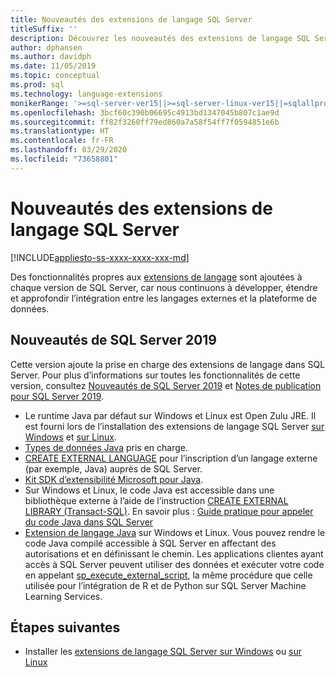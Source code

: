```yaml
---
title: Nouveautés des extensions de langage SQL Server
titleSuffix: ''
description: Découvrez les nouveautés des extensions de langage SQL Server.
author: dphansen
ms.author: davidph
ms.date: 11/05/2019
ms.topic: conceptual
ms.prod: sql
ms.technology: language-extensions
monikerRange: '>=sql-server-ver15||>=sql-server-linux-ver15||=sqlallproducts-allversions'
ms.openlocfilehash: 3bcf60c390b06695c4913bd1347045b807c1ae9d
ms.sourcegitcommit: ff82f3260ff79ed860a7a58f54ff7f0594851e6b
ms.translationtype: HT
ms.contentlocale: fr-FR
ms.lasthandoff: 03/29/2020
ms.locfileid: "73658801"
---
```

# <a name="whats-new-in-sql-server-language-extensions"></a>Nouveautés des extensions de langage SQL Server
[!INCLUDE[appliesto-ss-xxxx-xxxx-xxx-md](../includes/appliesto-ss-xxxx-xxxx-xxx-md.md)]

Des fonctionnalités propres aux [extensions de langage](language-extensions-overview.md) sont ajoutées à chaque version de SQL Server, car nous continuons à développer, étendre et approfondir l’intégration entre les langages externes et la plateforme de données. 

## <a name="new-in-sql-server-2019"></a>Nouveautés de SQL Server 2019 

Cette version ajoute la prise en charge des extensions de langage dans SQL Server. Pour plus d’informations sur toutes les fonctionnalités de cette version, consultez [Nouveautés de SQL Server 2019](../sql-server/what-s-new-in-sql-server-ver15.md) et [Notes de publication pour SQL Server 2019](../sql-server/sql-server-ver15-release-notes.md).

- Le runtime Java par défaut sur Windows et Linux est Open Zulu JRE. Il est fourni lors de l’installation des extensions de langage SQL Server [sur Windows](install/install-sql-server-language-extensions-on-windows.md) et [sur Linux](../linux/sql-server-linux-setup-language-extensions.md).
- [Types de données Java](how-to/java-to-sql-data-types.md) pris en charge.
- [CREATE EXTERNAL LANGUAGE](../t-sql/statements/create-external-language-transact-sql.md) pour l’inscription d’un langage externe (par exemple, Java) auprès de SQL Server.
- [Kit SDK d’extensibilité Microsoft pour Java](how-to/extensibility-sdk-java-sql-server.md).
- Sur Windows et Linux, le code Java est accessible dans une bibliothèque externe à l’aide de l’instruction [CREATE EXTERNAL LIBRARY (Transact-SQL)](../t-sql/statements/create-external-library-transact-sql.md). En savoir plus : [Guide pratique pour appeler du code Java dans SQL Server](how-to/call-java-from-sql.md)
- [Extension de langage Java](language-extensions-overview.md) sur Windows et Linux. Vous pouvez rendre le code Java compilé accessible à SQL Server en affectant des autorisations et en définissant le chemin. Les applications clientes ayant accès à SQL Server peuvent utiliser des données et exécuter votre code en appelant [sp_execute_external_script](https://docs.microsoft.com/sql/relational-databases/system-stored-procedures/sp-execute-external-script-transact-sql), la même procédure que celle utilisée pour l’intégration de R et de Python sur SQL Server Machine Learning Services.

## <a name="next-steps"></a>Étapes suivantes

+ Installer les [extensions de langage SQL Server sur Windows](install/install-sql-server-language-extensions-on-windows.md) ou [sur Linux](../linux/sql-server-linux-setup-language-extensions.md)
